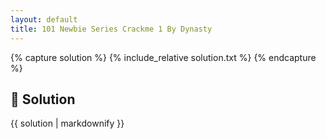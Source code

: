 ```yaml
---
layout: default
title: 101 Newbie Series Crackme 1 By Dynasty
---
```


{% capture solution %}
{% include_relative solution.txt %}
{% endcapture %}

## 📝 Solution

{{ solution | markdownify }}
